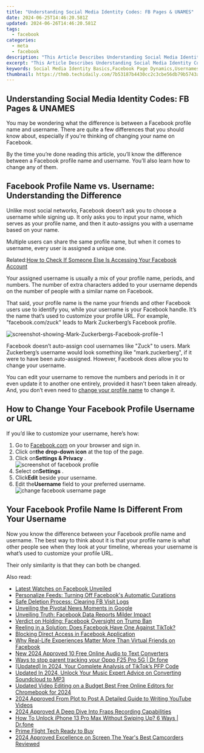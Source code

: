 ```yaml
---
title: "Understanding Social Media Identity Codes: FB Pages & UNAMES"
date: 2024-06-25T14:46:20.581Z
updated: 2024-06-26T14:46:20.581Z
tags:
  - facebook
categories:
  - meta
  - facebook
description: "This Article Describes Understanding Social Media Identity Codes: FB Pages & UNAMES"
excerpt: "This Article Describes Understanding Social Media Identity Codes: FB Pages & UNAMES"
keywords: Social Media Identity Basics,Facebook Page Dynamics,Usernames in Social Networks,Deciphering Fb Profiles,Unnamed User Significance,Social Platform Code Language,UNAMES Usage in FB
thumbnail: https://thmb.techidaily.com/7b53187b4430cc2c3cbe56db79b5743ab13bdfc8c137447758d708535575ea61.png
---
```


## Understanding Social Media Identity Codes: FB Pages & UNAMES

 You may be wondering what the difference is between a Facebook profile name and username. There are quite a few differences that you should know about, especially if you're thinking of changing your name on Facebook.

 By the time you’re done reading this article, you’ll know the difference between a Facebook profile name and username. You’ll also learn how to change any of them.

## Facebook Profile Name vs. Username: Understanding the Difference

 Unlike most social networks, Facebook doesn’t ask you to choose a username while signing up. It only asks you to input your name, which serves as your profile name, and then it auto-assigns you with a username based on your name.

 Multiple users can share the same profile name, but when it comes to username, every user is assigned a unique one.

 Related:[How to Check If Someone Else Is Accessing Your Facebook Account](https://www.makeuseof.com/tag/check-accessing-facebook-account/)

 Your assigned username is usually a mix of your profile name, periods, and numbers. The number of extra characters added to your username depends on the number of people with a similar name on Facebook.

 That said, your profile name is the name your friends and other Facebook users use to identify you, while your username is your Facebook handle. It’s the name that’s used to customize your profile URL. For example, "facebook.com/zuck" leads to Mark Zuckerberg’s Facebook profile.

![screenshot-showing-Mark-Zuckerbergs-Facebook-profile-1](https://static1.makeuseofimages.com/wordpress/wp-content/uploads/2021/10/screenshot-showing-Mark-Zuckerbergs-Facebook-profile-1.JPG)

 Facebook doesn’t auto-assign cool usernames like "Zuck" to users. Mark Zuckerberg’s username would look something like "mark.zuckerberg", if it were to have been auto-assigned. However, Facebook does allow you to change your username.

 You can edit your username to remove the numbers and periods in it or even update it to another one entirely, provided it hasn't been taken already. And, you don’t even need to [change your profile name](https://www.makeuseof.com/tag/change-facebook-name/) to change it.

## How to Change Your Facebook Profile Username or URL

If you’d like to customize your username, here’s how:

1. Go to [Facebook.com](https://www.facebook.com/) on your browser and sign in.
2. Click on**the drop-down icon** at the top of the page.
3. Click on**Settings & Privacy** .  
![screenshot of facebook profile](https://static1.makeuseofimages.com/wordpress/wp-content/uploads/2021/10/screenshot-of-facebook-profile.JPG)
4. Select on**Settings** .
5. Click**Edit** beside your username.
6. Edit the**Username** field to your preferred username.  
![change facebook username page](https://static1.makeuseofimages.com/wordpress/wp-content/uploads/2021/10/change-facebook-username-page.JPG)

## Your Facebook Profile Name Is Different From Your Username

 Now you know the difference between your Facebook profile name and username. The best way to think about it is that your profile name is what other people see when they look at your timeline, whereas your username is what’s used to customize your profile URL.

Their only similarity is that they can both be changed.


<ins class="adsbygoogle"
     style="display:block"
     data-ad-format="autorelaxed"
     data-ad-client="ca-pub-7571918770474297"
     data-ad-slot="1223367746"></ins>



<ins class="adsbygoogle"
     style="display:block"
     data-ad-client="ca-pub-7571918770474297"
     data-ad-slot="8358498916"
     data-ad-format="auto"
     data-full-width-responsive="true"></ins>

<span class="atpl-alsoreadstyle">Also read:</span>
<div><ul>
<li><a href="https://facebook.techidaily.com/latest-watches-on-facebook-unveiled/"><u>Latest Watches on Facebook Unveiled</u></a></li>
<li><a href="https://facebook.techidaily.com/personalize-feeds-turning-off-facebooks-automatic-curations/"><u>Personalize Feeds: Turning Off Facebook's Automatic Curations</u></a></li>
<li><a href="https://facebook.techidaily.com/safe-deletion-process-clearing-fb-visit-logs/"><u>Safe Deletion Process: Clearing FB Visit Logs</u></a></li>
<li><a href="https://facebook.techidaily.com/unveiling-the-pivotal-news-moments-in-google/"><u>Unveiling the Pivotal News Moments in Google</u></a></li>
<li><a href="https://facebook.techidaily.com/unveiling-truth-facebook-data-reports-milder-impact/"><u>Unveiling Truth: Facebook Data Reports Milder Impact</u></a></li>
<li><a href="https://facebook.techidaily.com/verdict-on-holding-facebook-oversight-on-trump-ban/"><u>Verdict on Holding: Facebook Oversight on Trump Ban</u></a></li>
<li><a href="https://facebook.techidaily.com/reeling-in-a-solution-does-facebook-have-one-against-tiktok/"><u>Reeling in a Solution: Does Facebook Have One Against TikTok?</u></a></li>
<li><a href="https://facebook.techidaily.com/blocking-direct-access-in-facebook-application/"><u>Blocking Direct Access in Facebook Application</u></a></li>
<li><a href="https://facebook.techidaily.com/why-real-life-experiences-matter-more-than-virtual-friends-on-facebook/"><u>Why Real-Life Experiences Matter More Than Virtual Friends on Facebook</u></a></li>
<li><a href="https://sound-tweaking.techidaily.com/new-2024-approved-10-free-online-audio-to-text-converters/"><u>New 2024 Approved 10 Free Online Audio to Text Converters</u></a></li>
<li><a href="https://android-location-track.techidaily.com/ways-to-stop-parent-tracking-your-oppo-f25-pro-5g-drfone-by-drfone-virtual-android/"><u>Ways to stop parent tracking your Oppo F25 Pro 5G | Dr.fone</u></a></li>
<li><a href="https://tiktok-clips.techidaily.com/updated-in-2024-your-complete-analysis-of-tiktoks-pfp-code/"><u>[Updated] In 2024, Your Complete Analysis of TikTok’s PFP Code</u></a></li>
<li><a href="https://ai-video-tools.techidaily.com/updated-in-2024-unlock-your-music-expert-advice-on-converting-soundcloud-to-mp3/"><u>Updated In 2024, Unlock Your Music Expert Advice on Converting Soundcloud to MP3</u></a></li>
<li><a href="https://smart-video-creator.techidaily.com/updated-video-editing-on-a-budget-best-free-online-editors-for-chromebook-for-2024/"><u>Updated Video Editing on a Budget Best Free Online Editors for Chromebook for 2024</u></a></li>
<li><a href="https://youtube-help.techidaily.com/2024-approved-from-plot-to-post-a-detailed-guide-to-writing-youtube-videos/"><u>2024 Approved  From Plot to Post  A Detailed Guide to Writing YouTube Videos</u></a></li>
<li><a href="https://video-capture.techidaily.com/2024-approved-a-deep-dive-into-fraps-recording-capabilities/"><u>2024 Approved  A Deep Dive Into Fraps Recording Capabilities</u></a></li>
<li><a href="https://iphone-unlock.techidaily.com/how-to-unlock-iphone-13-pro-max-without-swiping-up-6-ways-drfone-by-drfone-ios/"><u>How To Unlock iPhone 13 Pro Max Without Swiping Up? 6 Ways | Dr.fone</u></a></li>
<li><a href="https://extra-lessons.techidaily.com/prime-flight-tech-ready-to-buy/"><u>Prime Flight Tech Ready to Buy</u></a></li>
<li><a href="https://article-tips.techidaily.com/2024-approved-excellence-on-screen-the-years-best-camcorders-reviewed/"><u>2024 Approved  Excellence on Screen  The Year's Best Camcorders Reviewed</u></a></li>
</ul></div>
